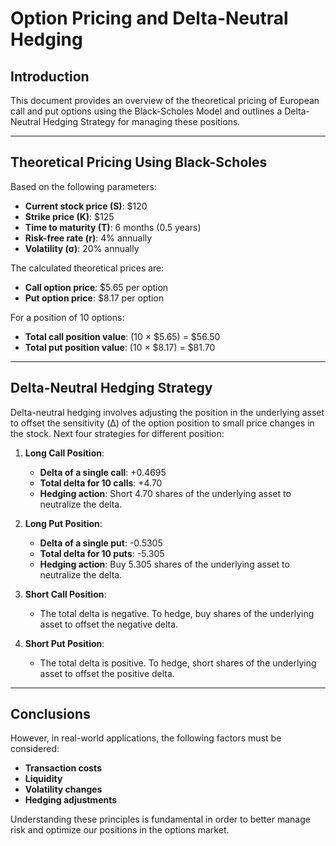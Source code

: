 # Option Pricing and Delta-Neutral Hedging

## Introduction
This document provides an overview of the theoretical pricing of European call and put options using the Black-Scholes Model and outlines a Delta-Neutral Hedging Strategy for managing these positions.

---

## Theoretical Pricing Using Black-Scholes
Based on the following parameters:
- **Current stock price (S)**: $120
- **Strike price (K)**: $125
- **Time to maturity (T)**: 6 months (0.5 years)
- **Risk-free rate (r)**: 4% annually
- **Volatility (σ)**: 20% annually

The calculated theoretical prices are:
- **Call option price**: $5.65 per option
- **Put option price**: $8.17 per option

For a position of 10 options:
- **Total call position value**: (10 × $5.65) = $56.50
- **Total put position value**: (10 × $8.17) = $81.70

---

## Delta-Neutral Hedging Strategy
Delta-neutral hedging involves adjusting the position in the underlying asset to offset the sensitivity (Δ) of the option position to small price changes in the stock. Next four strategies for different position:

1. **Long Call Position**:
   - **Delta of a single call**: +0.4695
   - **Total delta for 10 calls**: +4.70
   - **Hedging action**: Short 4.70 shares of the underlying asset to neutralize the delta.

2. **Long Put Position**:
   - **Delta of a single put**: -0.5305
   - **Total delta for 10 puts**: -5.305
   - **Hedging action**: Buy 5.305 shares of the underlying asset to neutralize the delta.

3. **Short Call Position**:
   - The total delta is negative. To hedge, buy shares of the underlying asset to offset the negative delta.

4. **Short Put Position**:
   - The total delta is positive. To hedge, short shares of the underlying asset to offset the positive delta.

---

## Conclusions
However, in real-world applications, the following factors must be considered:
- **Transaction costs**
- **Liquidity**
- **Volatility changes**
- **Hedging adjustments**

Understanding these principles is fundamental in order to better manage risk and optimize our positions in the options market.
